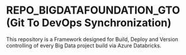 # REPO_BIGDATAFOUNDATION_GTO (Git To DevOps Synchronization)
This repository is a Framework designed for Build, Deploy and Version controlling of every Big Data project build via Azure Databricks.
